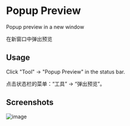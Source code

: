 # Popup Preview

Popup preview in a new window

在新窗口中弹出预览

## Usage

Click "Tool" -> "Popup Preview" in the status bar.

点击状态栏的菜单：“工具” -> “弹出预览”。

## Screenshots

![image](https://registry.yank-note.com/cdn/@yank-note/extension-popup-preview/1.3.0/167563947-1c062e9e-7c8d-42fd-bbc6-16b78ff35bfe.png)
